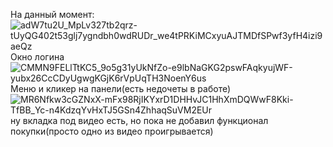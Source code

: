 На данный момент:
![adW7tu2U_MpLv327tb2qrz-tUyQG402t53glj7ygndbh0wdRUDr_we4tPRKiMCxyuAJTMDfSPwf3yfH4izi9aeQz](https://user-images.githubusercontent.com/62421378/166447681-74f1820e-e25c-4f62-b531-1dd485313d75.jpg)
Окно логина 
![CMMN9FELlTtKC5_9o5g31yUkNfZo-e9lbNaGKG2pswFAqkyujWF-yubx26CcCDyUgwgKGjK6rVpUqTH3NoenY6us](https://user-images.githubusercontent.com/62421378/166447818-fc1d2416-4132-47f8-bc1e-71872484fe63.jpg)
Меню и кликер на панели(есть недочеты в работе)
![MR6Nfkw3cGZNxX-mFx98RjIKYxrD1DHHvJC1HhXmDQWwF8Kki-TfBB_Yc-n4KdzqYvHxTJ5GSn4ZhhaqSuVM2EUr](https://user-images.githubusercontent.com/62421378/166447935-ba954301-8ef4-40b5-a587-2c82b59fbf32.jpg)
ну вкладка под видео есть, но пока не добавил функционал покупки(просто одно из видео проигрывается)
